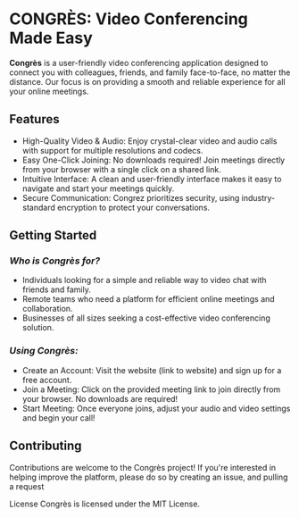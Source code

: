 # CONGRÈS: Video Conferencing Made Easy
**Congrès** is a user-friendly video conferencing application designed to connect you with colleagues, friends, and family face-to-face, no matter the distance. Our focus is on providing a smooth and reliable experience for all your online meetings.

## Features
- High-Quality Video & Audio: Enjoy crystal-clear video and audio calls with support for multiple resolutions and codecs.
- Easy One-Click Joining: No downloads required! Join meetings directly from your browser with a single click on a shared link.
- Intuitive Interface: A clean and user-friendly interface makes it easy to navigate and start your meetings quickly.
- Secure Communication: Congrez prioritizes security, using industry-standard encryption to protect your conversations.

## Getting Started
### *Who is Congrès for?*

- Individuals looking for a simple and reliable way to video chat with friends and family.
- Remote teams who need a platform for efficient online meetings and collaboration.
- Businesses of all sizes seeking a cost-effective video conferencing solution.

### *Using Congrès:*

- Create an Account: Visit the website (link to website) and sign up for a free account.
- Join a Meeting: Click on the provided meeting link to join directly from your browser. No downloads are required!
- Start Meeting: Once everyone joins, adjust your audio and video settings and begin your call!

## Contributing
Contributions are welcome to the Congrès project! If you're interested in helping improve the platform, please do so by creating an issue, and pulling a request

License
Congrès is licensed under the MIT License.
